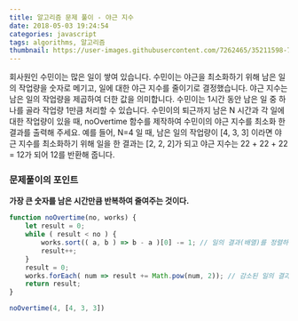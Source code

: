 ```yaml
---
title: 알고리즘 문제 풀이 - 야근 지수
date: 2018-05-03 19:24:54
categories: javascript
tags: algorithms, 알고리즘
thumbnail: https://user-images.githubusercontent.com/7262465/35211598-7e19ef04-ff9a-11e7-8202-33ebd288076e.png
---
```


회사원인 수민이는 많은 일이 쌓여 있습니다. 수민이는 야근을 최소화하기 위해 남은 일의 작업량을 숫자로 메기고, 일에 대한 야근 지수를 줄이기로 결정했습니다. 야근 지수는 남은 일의 작업량을 제곱하여 더한 값을 의미합니다. 수민이는 1시간 동안 남은 일 중 하나를 골라 작업량 1만큼 처리할 수 있습니다. 수민이의 퇴근까지 남은 N 시간과 각 일에 대한 작업량이 있을 때, noOvertime 함수를 제작하여 수민이의 야근 지수를 최소화 한 결과를 출력해 주세요. 예를 들어, N=4 일 때, 남은 일의 작업량이 [4, 3, 3] 이라면 야근 지수를 최소화하기 위해 일을 한 결과는 [2, 2, 2]가 되고 야근 지수는 22 + 22 + 22 = 12가 되어 12를 반환해 줍니다.

### 문제풀이의 포인트
**가장 큰 숫자를 남은 시간만큼 반복하여 줄여주는 것이다.**

```js
function noOvertime(no, works) {
    let result = 0;
    while ( result < no ) {
        works.sort(( a, b ) => b - a )[0] -= 1; // 일의 결과(배열)를 정렬하여 가장 큰 숫자를 1씩 감소시킨다.
        result++;
    }
    result = 0;
    works.forEach( num => result += Math.pow(num, 2)); // 감소된 일의 결과를 제곱하여 더하면 끝
    return result;
}

noOvertime(4, [4, 3, 3])
```